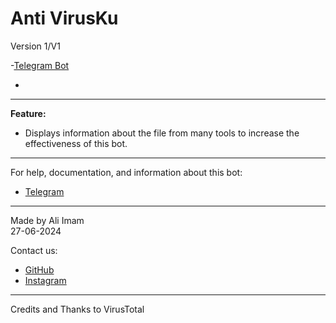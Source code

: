 # Anti VirusKu
Version 1/V1

-[Telegram Bot](https://t.me/antivirusku_bot)

-
---

**Feature:**
- Displays information about the file from many tools to increase the effectiveness of this bot.

---

For help, documentation, and information about this bot:
- [Telegram](https://t.me/antivirusku)

---

Made by Ali Imam  
27-06-2024  

Contact us:
- [GitHub](https://github.com/DexNex)
- [Instagram](https://www.instagram.com/one.persen.man?utm_source=qr&igsh=a3J6cjNzcWhuN2Js)

---

Credits and Thanks to VirusTotal
